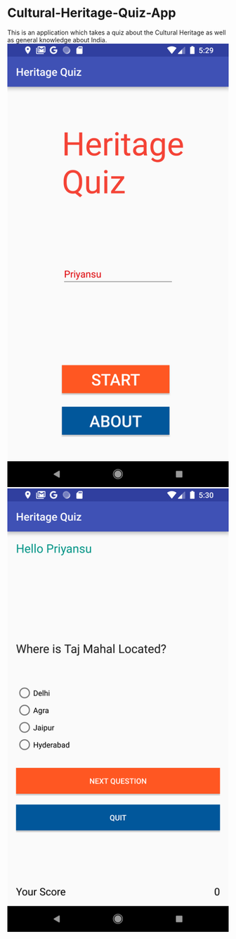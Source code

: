 # Cultural-Heritage-Quiz-App
This is an application which takes a quiz about the Cultural Heritage as well as general knowledge about India.
![GitHub Logo](/AppSS2.png)
![GitHub Logo](/AppSS1.png)
